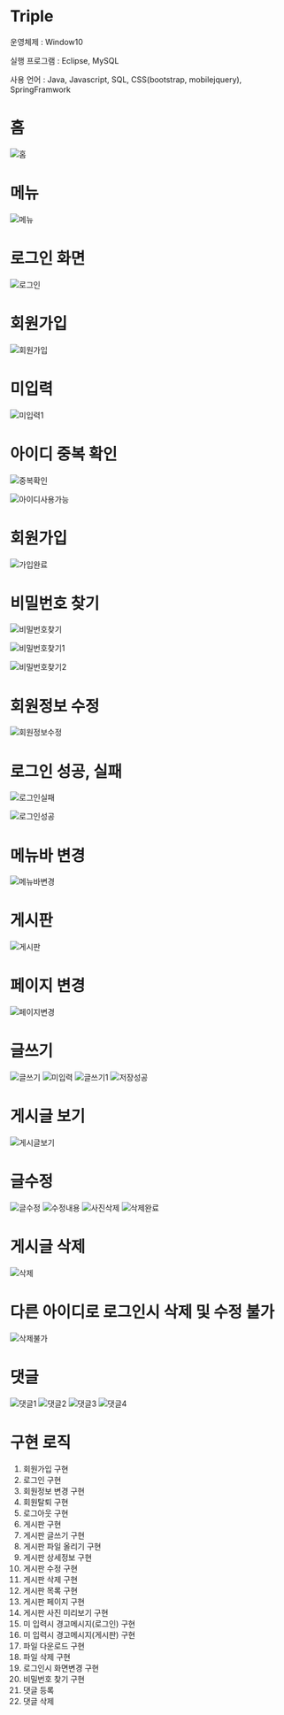 # Triple        
      
운영체제 : Window10      
           
실행 프로그램 : Eclipse, MySQL   
   
사용 언어 : Java, Javascript, SQL, CSS(bootstrap, mobilejquery), SpringFramwork           
     
   
  
# 홈       
![홈](https://user-images.githubusercontent.com/100742360/176991013-8eab4927-0c22-4eee-b6c5-f43d1c14ae09.PNG)
   
   
# 메뉴
![메뉴](https://user-images.githubusercontent.com/100742360/176991018-6f8b9e9a-ca0f-4f23-8804-856361913ffe.PNG)

   
# 로그인 화면
![로그인](https://user-images.githubusercontent.com/100742360/163911244-6863776d-c087-42fa-9343-b33999443d2e.PNG)   
   
# 회원가입
![회원가입](https://user-images.githubusercontent.com/100742360/163911444-1f79165e-e978-441e-811b-6a5ec856e01e.PNG)
   
# 미입력
![미입력1](https://user-images.githubusercontent.com/100742360/163911461-131f80d6-4d4a-480a-9191-7170a30aca7d.PNG)
   
# 아이디 중복 확인
![중복확인](https://user-images.githubusercontent.com/100742360/163912311-3c674565-fb88-4f26-b74c-bbe3eed943a7.PNG)
   
![아이디사용가능](https://user-images.githubusercontent.com/100742360/163912343-6aefa3af-66b0-46da-846a-70d6aeac3d3d.PNG)
   
# 회원가입
![가입완료](https://user-images.githubusercontent.com/100742360/163912383-39f404f2-da44-447c-be17-2d3738d6a852.PNG)
   
# 비밀번호 찾기
![비밀번호찾기](https://user-images.githubusercontent.com/100742360/163912426-5a380bd3-2d01-4cef-b7e6-925be9d76fb5.PNG)

![비밀번호찾기1](https://user-images.githubusercontent.com/100742360/163912433-31a50b11-4a95-424c-9f63-5e4b9164282c.PNG)

![비밀번호찾기2](https://user-images.githubusercontent.com/100742360/163912438-38c680b5-a413-40df-8c6c-ba75c6d40f82.PNG)

# 회원정보 수정
![회원정보수정](https://user-images.githubusercontent.com/100742360/163912467-f50dda5c-790a-4023-91ae-d1258e802336.PNG)
   
# 로그인 성공, 실패
![로그인실패](https://user-images.githubusercontent.com/100742360/163912511-80f8b4ac-f3d2-4a28-9c90-21c267f3d431.PNG)

![로그인성공](https://user-images.githubusercontent.com/100742360/163912518-6c926f86-314c-40e0-a7aa-ac811f29fc85.PNG)


# 메뉴바 변경
![메뉴바변경](https://user-images.githubusercontent.com/100742360/163912536-90a81743-842c-4fff-99d9-cb46e4a28271.PNG)

# 게시판
![게시판](https://user-images.githubusercontent.com/100742360/163916260-4658481d-333d-4489-b35c-969827222c69.PNG)

# 페이지 변경
![페이지변경](https://user-images.githubusercontent.com/100742360/163916277-96dff563-2444-41b5-9120-48a75dd765fc.PNG)

# 글쓰기
![글쓰기](https://user-images.githubusercontent.com/100742360/163917885-0ee30bd0-1ec3-4bbf-9840-60440ac1cbe1.PNG)
![미입력](https://user-images.githubusercontent.com/100742360/163917907-07208111-6285-4214-a904-fed9680f23ac.PNG)
![글쓰기1](https://user-images.githubusercontent.com/100742360/163917911-341df00d-0f9d-4d1a-8c9b-21451c1ef10e.PNG)
![저장성공](https://user-images.githubusercontent.com/100742360/163917927-dd633974-7779-4b02-aadb-f6ea40b7f830.PNG)
   
# 게시글 보기
![게시글보기](https://user-images.githubusercontent.com/100742360/163917943-f1a25d67-f413-44dd-bb30-c2ebc0e14697.PNG)
   
# 글수정
![글수정](https://user-images.githubusercontent.com/100742360/163917964-22d61430-9481-4a8a-b14f-ad05ef2f65cb.PNG)
![수정내용](https://user-images.githubusercontent.com/100742360/163917966-f6d10698-b6bc-49f3-a9f5-32243d2e2357.PNG)
![사진삭제](https://user-images.githubusercontent.com/100742360/163917970-1ad6b072-5913-4f40-a92c-db8f82c18e1a.PNG)
![삭제완료](https://user-images.githubusercontent.com/100742360/163917972-9c554a6c-b574-4e69-9d87-38d2f70e0428.PNG)

# 게시글 삭제
![삭제](https://user-images.githubusercontent.com/100742360/163956927-367aabeb-4980-4c3b-82dd-36badcdc74fc.PNG)

# 다른 아이디로 로그인시 삭제 및 수정 불가
![삭제불가](https://user-images.githubusercontent.com/100742360/163976237-b2902a78-4f03-465f-9f1f-c770a1998ecc.PNG)

# 댓글
![댓글1](https://user-images.githubusercontent.com/100742360/164586893-50c3cf3b-b9ce-48e6-b389-405ec0df37a9.PNG)
![댓글2](https://user-images.githubusercontent.com/100742360/164586899-cfabc1bd-4757-4d67-8a0c-aaca080a2cec.PNG)
![댓글3](https://user-images.githubusercontent.com/100742360/164586902-a19154f0-9d59-47c8-94b6-388e707ce76c.PNG)
![댓글4](https://user-images.githubusercontent.com/100742360/164586903-67dc7d72-8490-4195-b3ec-820831cbe750.PNG)


 
      
# 구현 로직
01. 회원가입 구현   
02. 로그인 구현   
03. 회원정보 변경 구현   
04. 회원탈퇴 구현   
05. 로그아웃 구현     
06. 게시판 구현   
07. 게시판 글쓰기 구현   
08. 게시판 파일 올리기 구현   
09. 게시판 상세정보 구현   
10. 게시판 수정 구현   
11. 게시판 삭제 구현   
12. 게시판 목록 구현   
13. 게시판 페이지 구현   
14. 게시판 사진 미리보기 구현   
15. 미 입력시 경고메시지(로그인) 구현      
16. 미 입력시 경고메시지(게시판) 구현           
17. 파일 다운로드 구현   
18. 파일 삭제 구현   
19. 로그인시 화면변경 구현   
20. 비밀번호 찾기 구현  
21. 댓글 등록   
22. 댓글 삭제     
   
      
